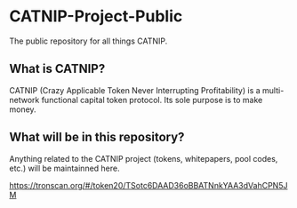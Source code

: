 # CATNIP-Project-Public
The public repository for all things CATNIP.

## What is CATNIP?
CATNIP (Crazy Applicable Token Never Interrupting Profitability) is a multi-network functional capital token protocol. Its sole purpose is to make money.

## What will be in this repository?
Anything related to the CATNIP project (tokens, whitepapers, pool codes, etc.) will be maintainned here.

https://tronscan.org/#/token20/TSotc6DAAD36oBBATNnkYAA3dVahCPN5JM
